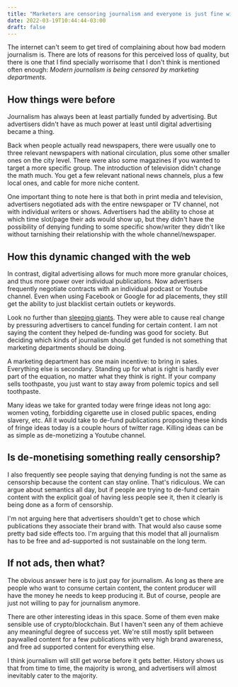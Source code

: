 ```yaml
---
title: "Marketers are censoring journalism and everyone is just fine with it"
date: 2022-03-19T10:44:44-03:00
draft: false 
---
```


The internet can't seem to get tired of complaining about how bad modern journalism is. 
There are lots of reasons for this perceived loss of quality, but there is one that I find specially worrisome that I don't think is mentioned often enough: _Modern journalism is being censored by marketing departments_.

## How things were before

Journalism has always been at least partially funded by advertising. But advertisers didn't have as much power at least until digital advertising became a thing.

Back when people actually read newspapers, there were usually one to three relevant newspapers with national circulation, plus some other smaller ones on the city level. There were also some magazines if you wanted to target a more specific group. The introduction of television didn't change the math much. You get a few relevant national news channels, plus a few local ones, and cable for more niche content. 

One important thing to note here is that both in print media and television, advertisers negotiated ads with the entire newspaper or TV channel, not with individual writers or shows. Advertisers had the ability to chose at which time slot/page their ads would show up, but they didn't have the possibility of denying funding to some specific show/writer they didn't like without tarnishing their relationship with the whole channel/newspaper.   

## How this dynamic changed with the web

In contrast, digital advertising allows for much more more granular choices, and thus more power over individual publications. Now advertisers frequently negotiate contracts with an individual podcast or Youtube channel. Even when using Facebook or Google for ad placements, they still get the ability to just blacklist certain outlets or keywords. 

Look no further than [sleeping giants](https://en.wikipedia.org/wiki/Sleeping_Giants). They were able to cause real change by pressuring advertisers to cancel funding for certain content. I am not saying the content they helped de-funding was good for society. But deciding which kinds of journalism should get funded is not something that marketing departments should be doing. 

A marketing department has one main incentive: to bring in sales. Everything else is secondary. Standing up for what is right is hardly ever part of the equation, no matter what they think is right. If your company sells toothpaste, you just want to stay away from polemic topics and sell toothpaste. 

Many ideas we take for granted today were fringe ideas not long ago: women voting, forbidding cigarette use in closed public spaces, ending slavery, etc. All it would take to de-fund publications proposing these kinds of fringe ideas today is a couple hours of twitter rage. Killing ideas can be as simple as de-monetizing a Youtube channel.  

## Is de-monetising something really censorship?

I also frequently see people saying that denying funding is not the same as censorship because the content can stay online. That's ridiculous. We can argue about semantics all day, but if people are trying to de-fund certain content with the explicit goal of having less people see it, then it clearly is being done as a form of censorship. 

I'm not arguing here that advertisers shouldn't get to chose which publications they associate their brand with. That would also cause some pretty bad side effects too. I'm arguing that this model that all journalism has to be free and ad-supported is not sustainable on the long term. 

## If not ads, then what?

The obvious answer here is to just pay for journalism. As long as there are people who want to consume certain content, the content producer will have the money he needs to keep producing it. But of course, people are just not willing to pay for journalism anymore.  

There are other interesting ideas in this space. Some of them even make sensible use of crypto/blockchain. But I haven't seen any of them achieve any meaningful degree of success yet. We're still mostly split between paywalled content for a few publications with very high brand awareness, and free ad supported content for everything else. 

I think journalism will still get worse before it gets better. History shows us that from time to time, the majority is wrong, and advertisers will almost inevitably cater to the majority. 

